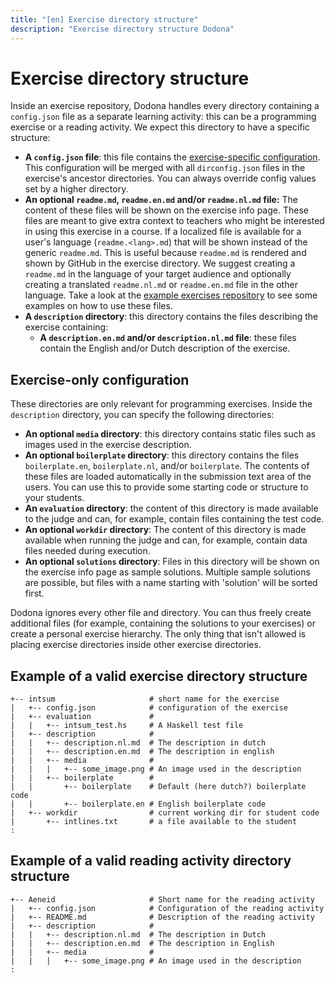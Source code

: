 ```yaml
---
title: "[en] Exercise directory structure"
description: "Exercise directory structure Dodona"
---
```


# Exercise directory structure

Inside an exercise repository, Dodona handles every directory containing a `config.json` file as a separate learning activity: this can be a programming exercise or a reading activity. We expect this directory to have a specific structure:

- **A `config.json` file**: this file contains the [exercise-specific configuration](/en/references/exercise-config). This configuration will be merged with all `dirconfig.json` files in the exercise's ancestor directories. You can always override config values set by a higher directory. 
- **An optional  `readme.md`, `readme.en.md` and/or `readme.nl.md` file:** The content of these files will be shown on the exercise info page. These files are meant to give extra context to teachers who might be interested in using this exercise in a course. If a localized file is available for a user's language (`readme.<lang>.md`) that will be shown instead of the generic `readme.md`. This is useful because `readme.md` is rendered and shown by GitHub in the exercise directory. We suggest creating a `readme.md` in the language of your target audience and optionally creating a translated `readme.nl.md` or `readme.en.md` file in the other language. Take a look at the [example exercises repository](https://github.com/dodona-edu/example-exercises) to see some examples on how to use these files.
- **A `description` directory**: this directory contains the files describing the exercise containing:
  - **A `description.en.md` and/or `description.nl.md` file**: these files contain the English and/or Dutch description of the exercise.


## Exercise-only configuration

These directories are only relevant for programming exercises.
Inside the `description` directory, you can specify the following directories:
- **An optional `media` directory**: this directory contains static files such as images used in the exercise description.
- **An optional `boilerplate` directory**: this directory contains the files `boilerplate.en`, `boilerplate.nl`, and/or `boilerplate`. The contents of these files are loaded automatically in the submission text area of the users. You can use this to provide some starting code or structure to your students.
- **An `evaluation` directory**: the content of this directory is made available to the judge and can, for example, contain files containing the test code.
- **An optional `workdir` directory**: The content of this directory is made available when running the judge and can, for example, contain data files needed during execution.
- **An optional `solutions` directory**: Files in this directory will be shown on the exercise info page as sample solutions. Multiple sample solutions are possible, but files with a name starting with 'solution' will be sorted first.

Dodona ignores every other file and directory. You can thus freely create additional files (for example, containing the solutions to your exercises) or create a personal exercise hierarchy. The only thing that isn't allowed is placing exercise directories inside other exercise directories.

## Example of a valid exercise directory structure

```
+-- intsum                     # short name for the exercise
|   +-- config.json            # configuration of the exercise
|   +-- evaluation             #
|   |   +-- intsum_test.hs     # A Haskell test file
|   +-- description            #
|   |   +-- description.nl.md  # The description in dutch
|   |   +-- description.en.md  # The description in english
|   |   +-- media              #
|   |   |   +-- some_image.png # An image used in the description
|   |   +-- boilerplate        #
|   |       +-- boilerplate    # Default (here dutch?) boilerplate code
|   |       +-- boilerplate.en # English boilerplate code
|   +-- workdir                # current working dir for student code
|       +-- intlines.txt       # a file available to the student
:
```

## Example of a valid reading activity directory structure

```
+-- Aeneid                     # Short name for the reading activity
|   +-- config.json            # Configuration of the reading activity
|   +-- README.md              # Description of the reading activity
|   +-- description            #
|   |   +-- description.nl.md  # The description in Dutch
|   |   +-- description.en.md  # The description in English
|   |   +-- media              #
|   |   |   +-- some_image.png # An image used in the description
:
```